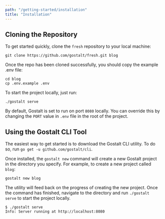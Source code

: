 ```yaml
---
path: "/getting-started/installation"
title: "Installation"
---
```


## Cloning the Repository

To get started quickly, clone the `fresh` repository to your local machine:

```shell
git clone https://github.com/gostalt/fresh.git blog
```

Once the repo has been cloned successfully, you should copy the example .env
file:

```shell
cd blog
cp .env.example .env
```

To start the project locally, just run:

```shell
./gostalt serve
```

By default, Gostalt is set to run on port `8080` locally. You can override this by
changing the `PORT` value in `.env` file in the root of the project.

## Using the Gostalt CLI Tool

The easiest way to get started is to download the Gostalt CLI utility. To do so,
run `go get -u github.com/gostalt/cli`.

Once installed, the `gostalt new` command will create a new Gostalt project in the
directory you specify. For example, to create a new project called `blog`:

```shell
gostalt new blog
```

The utility will feed back on the progress of creating the new project. Once the
command has finished, navigate to the directory and run `./gostalt serve` to start
the project locally.

```shell
$ ./gostalt serve
Info: Server running at http://localhost:8080
```

